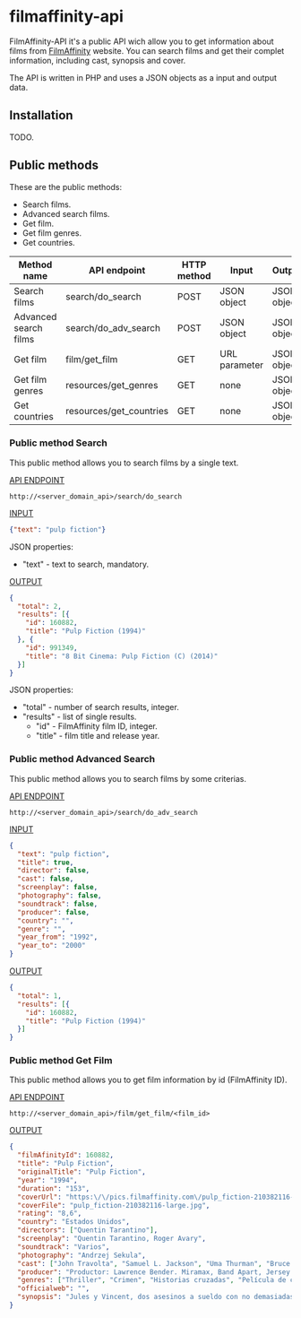 # filmaffinity-api

FilmAffinity-API it's a public API wich allow you to get information about films from [FilmAffinity](http://filmaffinity.com "FilmAffinity Home") website. You can search films and get their complet  information, including cast, synopsis and cover.

The API is written in PHP and uses a JSON objects as a input and output data.

## Installation
TODO.

## Public methods
These are the public methods:

* Search films.
* Advanced search films.
* Get film.
* Get film genres.
* Get countries.


|Method name|API endpoint|HTTP method|Input|Output|
|-----------|------------|-----------|-----|------|
|Search films|search/do_search|POST|JSON object|JSON object|
|Advanced search films|search/do_adv_search|POST|JSON object|JSON object|
|Get film|film/get_film|GET|URL parameter|JSON object|
|Get film genres|resources/get_genres|GET|none|JSON object|
|Get countries|resources/get_countries|GET|none|JSON object|

### Public method Search
This public method allows you to search films by a single text.

<ins>API ENDPOINT</ins>
```
http://<server_domain_api>/search/do_search
```

<ins>INPUT</ins>
```json
{"text": "pulp fiction"}
```
JSON properties:

* "text" - text to search, mandatory.

<ins>OUTPUT</ins>
```json
{
  "total": 2,
  "results": [{
    "id": 160882,
    "title": "Pulp Fiction (1994)"
  }, {
    "id": 991349,
    "title": "8 Bit Cinema: Pulp Fiction (C) (2014)"
  }]
}
```
JSON properties:

* "total" - number of search results, integer.
* "results" - list of single results.
  * "id" - FilmAffinity film ID, integer.
  * "title" - film title and release year.

### Public method Advanced Search
This public method allows you to search films by some criterias.

<ins>API ENDPOINT</ins>
```
http://<server_domain_api>/search/do_adv_search
```

<ins>INPUT</ins>
```json
{
  "text": "pulp fiction",
  "title": true,
  "director": false,
  "cast": false,
  "screenplay": false,
  "photography": false,
  "soundtrack": false,
  "producer": false,
  "country": "",
  "genre": "",
  "year_from": "1992",
  "year_to": "2000"
}
```
<ins>OUTPUT</ins>
```json
{
  "total": 1,
  "results": [{
    "id": 160882,
    "title": "Pulp Fiction (1994)"
  }]
}
```
### Public method Get Film
This public method allows you to get film information by id (FilmAffinity ID).

<ins>API ENDPOINT</ins>
```
http://<server_domain_api>/film/get_film/<film_id>
```

<ins>OUTPUT</ins>
```json
{
  "filmAfinityId": 160882,
  "title": "Pulp Fiction",
  "originalTitle": "Pulp Fiction",
  "year": "1994",
  "duration": "153",
  "coverUrl": "https:\/\/pics.filmaffinity.com\/pulp_fiction-210382116-large.jpg",
  "coverFile": "pulp_fiction-210382116-large.jpg",
  "rating": "8,6",
  "country": "Estados Unidos",
  "directors": ["Quentin Tarantino"],
  "screenplay": "Quentin Tarantino, Roger Avary",
  "soundtrack": "Varios",
  "photography": "Andrzej Sekula",
  "cast": ["John Travolta", "Samuel L. Jackson", "Uma Thurman", "Bruce Willis", "Ving Rhames", "Harvey Keitel", "Tim Roth", "Amanda Plummer", "María de Medeiros", "Eric Stoltz", "Rosanna Arquette", "Christopher Walken", "Paul Calderon", "Bronagh Gallagher", "Peter Greene", "Stephen Hibbert", "Angela Jones", "Phil LaMarr", "Robert Ruth", "Julia Sweeney", "Quentin Tarantino", "Frank Whaley", "Duane Whitaker", "Steve Buscemi", "Burr Steers"],
  "producer": "Productor: Lawrence Bender. Miramax, Band Apart, Jersey Films",
  "genres": ["Thriller", "Crimen", "Historias cruzadas", "Película de culto", "Comedia negra"],
  "officialweb": "",
  "synopsis": "Jules y Vincent, dos asesinos a sueldo con no demasiadas luces, trabajan para el gángster Marsellus Wallace. Vincent le confiesa a Jules que Marsellus le ha pedido que cuide de Mia, su atractiva mujer. Jules le recomienda prudencia porque es muy peligroso sobrepasarse con la novia del jefe. Cuando llega la hora de trabajar, ambos deben ponerse \"manos a la obra\". Su misión: recuperar un misterioso maletín."
}
```
